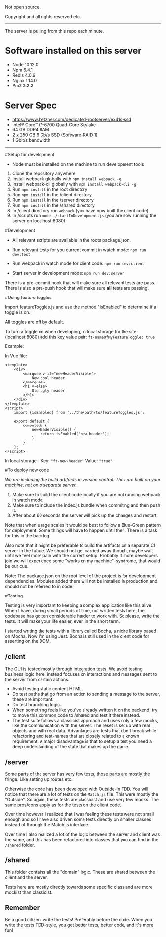 Not open source.

Copyright and all rights reserved etc. 
__________________________

The server is pulling from this repo each minute.

# Software installed on this server
* Node 10.12.0
* Npm 6.4.1
* Redis 4.0.9
* Nginx 1.14.0
* Pm2 3.2.2

# Server Spec
* https://www.hetzner.com/dedicated-rootserver/ex41s-ssd
* Intel® Core™ i7-6700 Quad-Core Skylake
* 64 GB DDR4 RAM
* 2 x 250 GB 6 Gb/s SSD (Software-RAID 1)
* 1 Gbit/s bandwidth


__________________________

#Setup for development
* Node must be installed on the machine to run development tools 

1. Clone the repository anywhere
1. Install webpack globally with `npm install webpack -g`
1. Install webpack-cli globally with `npm install webpack-cli -g`
1. Run `npm install` in the root directory
1. Run `npm install` in the /client directory
1. Run `npm install` in the /server directory
1. Run `npm install` in the /shared directory
1. In /client directory run `webpack` (you have now built the client code)
1. In /scripts run `node ./startInDevelopment.js` (you are now running the server on localhost:8080)

#Development

* All relevant scripts are available in the roots package.json.

* Run relevant tests for you current commit in watch mode: `npm run dev:test`

* Run webpack in watch mode for client code: `npm run dev:client`

* Start server in development mode: `npm run dev:server`

There is a pre-commit hook that will make sure all relevant tests are pass.
There is also a pre-push hook that will make sure **all** tests are passing.


#Using feature toggles

Import featureToggles.js and use the method "isEnabled" to determine if a toggle is on. 

All toggles are off by default. 

To turn a toggle on when developing,
in local storage for the site (localhost:8080) add this key value pair:
`ft-nameOfMyFeatureToggle: true`

Example:

In Vue file:
```
<template>
    <div>  
        <marquee v-if="newHeaderVisible">
            New cool header
        </marquee>
        <h1 v-else>
            Old ugly header
        </h1>
    </div>
</template>
<script>
    import {isEnabled} from '../the/path/to/featureToggles.js';
    
    export default {
        computed: {
            newHeaderVisible() {
                return isEnabled('new-header');
            }
        }
    };
</script>
```

In local storage -
Key: `"ft-new-header"`
Value: `"true"`


#To deploy new code

_We are including the build artifacts in version control. They are built on your machine, not on a separate server._
1. Make sure to build the client code locally if you are not running webpack in watch mode.
1. Make sure to include the index.js bundle when commiting and then push it.
1. After about 60 seconds the server will pick up the changes and restart.

Note that when usage scales it would be best to follow a Blue-Green pattern for deployment.
Some things will have to happen until then. There is a task for this in the backlog.

Also note that it might be preferable to build the artifacts on a separate CI server in the future.
We should not get carried away though, maybe wait until we feel more pain with the current setup.
Probably if more developers join we will experience some "works on my machine"-syndrome, that would be our cue.

Note: The package.json on the root level of the project is for development dependencies.
Modules added there will not be installed in production and should not be referred to in code.

#Testing 

Testing is very important to keeping a complex application like this alive. 
When I have, during small periods of time, not written tests here, the codebase has gotten considerable harder
to work with. So please, write the tests. It will make your life easier, even in the short term.

I started writing the tests with a library called Bocha, a niche library based on Mocha.
Now I'm using Jest. Bocha is still used in the client code for asserting on the DOM.

/client 
-
The GUI is tested mostly through integration tests. 
We avoid testing business logic here, instead focuses on interactions and messages sent to the server from certain actions.

- Avoid testing static content HTML.
- Do test paths that go from an action to sending a message to the server, these are important.
- Do test branching logic.
- When something feels like you've already written it on the backend, try to move this common code to /shared and test it there instead.
- The test suite follows a classicist approach and uses only a few mocks, like the communication with the server.
The reset is set up with real objects and with real data. Advantages are tests that don't break while refactoring and test-names that
are closely related to a known requirement. A major disadvantage is that to setup a test you need a deep understanding of the state that makes up the game.

/server
-
Some parts of the server has very few tests, those parts are mostly the fringe. Like setting up routes etc.

Otherwise the code has been developed with Outside-in TDD. You will notice that there are a lot of tests on the 
`Match.js` file. This were mostly the "Outside". So again, these tests are classicist and use very few mocks. The same pros/cons apply
as for the tests on the client code.

Over time however I realized that I was feeling these tests were not small enough and so I have also driven some tests
directly on smaller classes instead of through the Match.js interface.

Over time I also realized a lot of the logic between the server and client was the same, and this has been
refactored into classes that you can find in the `/shared` folder.

/shared
- 
This folder contains all the "domain" logic. These are shared between the client and the server.

Tests here are mostly directly towards some specific class and are more mockist than classicist.

Remember
-
Be a good citizen, write the tests! Preferably before the code. When you write the tests TDD-style,
you get better tests, better code, and it's more fun!
